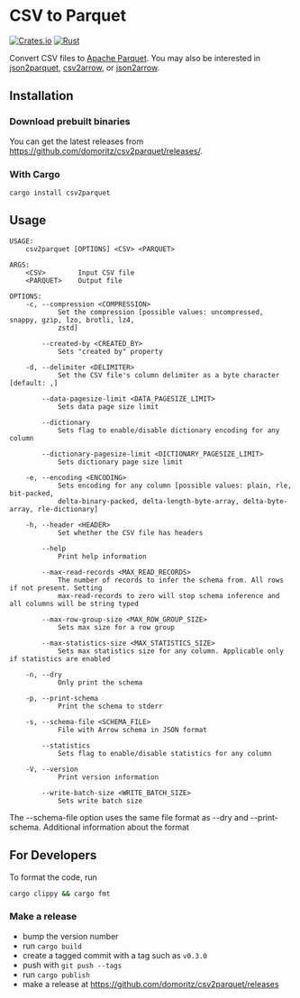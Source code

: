 # CSV to Parquet

[![Crates.io](https://img.shields.io/crates/v/csv2parquet.svg)](https://crates.io/crates/csv2parquet)
[![Rust](https://github.com/domoritz/csv2parquet/actions/workflows/rust.yml/badge.svg)](https://github.com/domoritz/csv2parquet/actions/workflows/rust.yml)

Convert CSV files to [Apache Parquet](https://parquet.apache.org/). You may also be interested in [json2parquet](https://github.com/domoritz/json2parquet), [csv2arrow](https://github.com/domoritz/csv2arrow), or [json2arrow](https://github.com/domoritz/json2arrow).

## Installation

### Download prebuilt binaries

You can get the latest releases from https://github.com/domoritz/csv2parquet/releases/.

### With Cargo

```
cargo install csv2parquet
```

## Usage

```
USAGE:
    csv2parquet [OPTIONS] <CSV> <PARQUET>

ARGS:
    <CSV>        Input CSV file
    <PARQUET>    Output file

OPTIONS:
    -c, --compression <COMPRESSION>
            Set the compression [possible values: uncompressed, snappy, gzip, lzo, brotli, lz4,
            zstd]

        --created-by <CREATED_BY>
            Sets "created by" property

    -d, --delimiter <DELIMITER>
            Set the CSV file's column delimiter as a byte character [default: ,]

        --data-pagesize-limit <DATA_PAGESIZE_LIMIT>
            Sets data page size limit

        --dictionary
            Sets flag to enable/disable dictionary encoding for any column

        --dictionary-pagesize-limit <DICTIONARY_PAGESIZE_LIMIT>
            Sets dictionary page size limit

    -e, --encoding <ENCODING>
            Sets encoding for any column [possible values: plain, rle, bit-packed,
            delta-binary-packed, delta-length-byte-array, delta-byte-array, rle-dictionary]

    -h, --header <HEADER>
            Set whether the CSV file has headers

        --help
            Print help information

        --max-read-records <MAX_READ_RECORDS>
            The number of records to infer the schema from. All rows if not present. Setting
            max-read-records to zero will stop schema inference and all columns will be string typed

        --max-row-group-size <MAX_ROW_GROUP_SIZE>
            Sets max size for a row group

        --max-statistics-size <MAX_STATISTICS_SIZE>
            Sets max statistics size for any column. Applicable only if statistics are enabled

    -n, --dry
            Only print the schema

    -p, --print-schema
            Print the schema to stderr

    -s, --schema-file <SCHEMA_FILE>
            File with Arrow schema in JSON format

        --statistics
            Sets flag to enable/disable statistics for any column

    -V, --version
            Print version information

        --write-batch-size <WRITE_BATCH_SIZE>
            Sets write batch size
```

The --schema-file option uses the same file format as --dry and --print-schema. Additional information about the format 

## For Developers

To format the code, run

```bash
cargo clippy && cargo fmt
```

### Make a release

* bump the version number
* run `cargo build`
* create a tagged commit with a tag such as `v0.3.0`
* push with `git push --tags`
* run `cargo publish`
* make a release at https://github.com/domoritz/csv2parquet/releases
